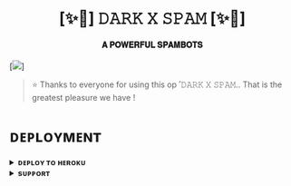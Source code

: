 <h1 align="center"><b>[✨🥀]  𝙳𝙰𝚁𝙺 𝚇 𝚂𝙿𝙰𝙼 [✨🥀]</b></h1>

<h4 align="center"> 𝐀 𝐏𝐎𝐖𝐄𝐑𝐅𝐔𝐋 𝐒𝐏𝐀𝐌𝐁𝐎𝐓𝐒</h4>

[<img src="https://graph.org/file/df89b4c1f8ecfdfbc20d5.jpg"/>]

> ⭐️ Thanks to everyone for using this op ˹𝙳𝙰𝚁𝙺 𝚇 𝚂𝙿𝙰𝙼.. That is the greatest pleasure we have !


# ᴅᴇᴘʟᴏʏᴍᴇɴᴛ


<details>
<summary><b>ᴅᴇᴘʟᴏʏ ᴛᴏ ʜᴇʀᴏᴋᴜ</b></summary>
<br>

[![Deploy](https://www.herokucdn.com/deploy/button.svg)](https://dashboard.heroku.com/new?template=https://github.com/Ketannama/OXY-X-SANATANI)

</details>


<details>
<summary><b>sᴜᴘᴘᴏʀᴛ</b></summary>
<br>

<a href="https://t.me/under_world_here"><img src="https://img.shields.io/badge/Join-Telegram%20Channel-red.svg?logo=Telegram"></a>

</details>
